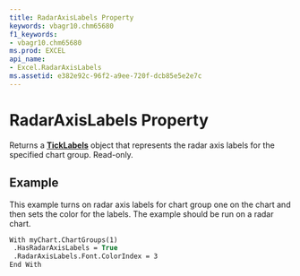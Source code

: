 ```yaml
---
title: RadarAxisLabels Property
keywords: vbagr10.chm65680
f1_keywords:
- vbagr10.chm65680
ms.prod: EXCEL
api_name:
- Excel.RadarAxisLabels
ms.assetid: e382e92c-96f2-a9ee-720f-dcb85e5e2e7c
---
```



# RadarAxisLabels Property

Returns a  **[TickLabels](ticklabels-object.md)** object that represents the radar axis labels for the specified chart group. Read-only.


## Example

This example turns on radar axis labels for chart group one on the chart and then sets the color for the labels. The example should be run on a radar chart.


```vb
With myChart.ChartGroups(1) 
 .HasRadarAxisLabels = True 
 .RadarAxisLabels.Font.ColorIndex = 3 
End With
```


